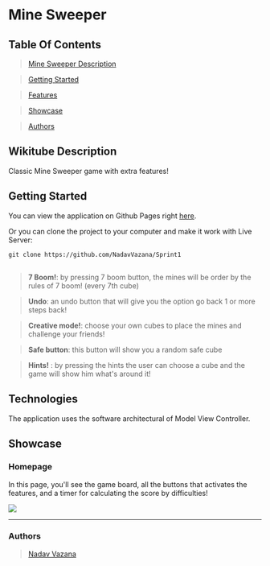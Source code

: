 # Mine Sweeper


## Table Of Contents

> [Mine Sweeper Description](#desc)

>[Getting Started](#start)

>[Features](#features)

>[Showcase](#showcase)

>[Authors](#authors)

## <a id="desc" /> Wikitube Description

Classic Mine Sweeper game with extra features!

## <a id="start" /> Getting Started

You can view the application on Github Pages right [here](https://nadavvazana.github.io/Sprint1/).

Or you can clone the project to your computer and make it work with Live Server:

```
git clone https://github.com/NadavVazana/Sprint1
```

## <a id="features" />

> **7 Boom!**: by pressing 7 boom button, the mines will be order by the rules of 7 boom! (every 7th cube)

> **Undo**: an undo button that will give you the option go back 1 or more steps back!

> **Creative mode!**: choose your own cubes to place the mines and challenge your friends!

> **Safe button**: this button will show you a random safe cube

> **Hints!** : by pressing the hints the user can choose a cube and the game will show him what's around it!

## <a id="tech" /> Technologies

The application uses the software architectural of Model View Controller.

## <a id="showcase" /> Showcase

### Homepage

In this page, you'll see the game board, all the buttons that activates the features, and a timer for calculating the score by difficulties!

<img src="https://res.cloudinary.com/ds8xkm0ue/image/upload/v1667171033/Untitled_zhqcse.png" />
<hr />

### Authors

> [Nadav Vazana](https://github.com/NadavVazana)
